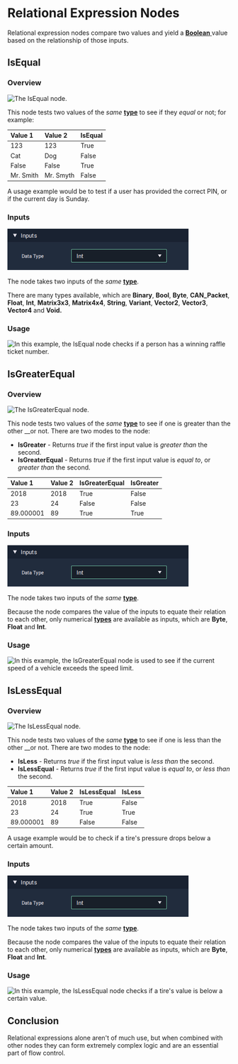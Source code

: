 # Relational Expression Nodes

Relational expression nodes compare two values and yield a [**Boolean** ](../../data-types/bool.md)value based on the relationship of those inputs.

## IsEqual

### Overview

![The IsEqual node.](../../../.gitbook/assets/nodeisequal.png)

This node tests two values of the _same_ [**type**](../../data-types/) to see if they _equal_ or not; for example:

| Value 1 | Value 2 | IsEqual |
| :--- | :--- | :--- |
| 123 | 123 | True |
| Cat | Dog | False |
| False | False | True |
| Mr. Smith | Mr. Smyth | False |

A usage example would be to test if a user has provided the correct PIN, or if the current day is Sunday.

### Inputs

![The type can be specified from the drop-down menu in the Node attribute editor.](../../../.gitbook/assets/isequaltypes%20%281%29%20%282%29%20%282%29%20%282%29%20%282%29%20%282%29%20%282%29.png)

The node takes two inputs of the _same_ [**type**](../../data-types/).

There are many types available, which are **Binary**, **Bool**, **Byte**, **CAN\_Packet**, **Float**, **Int**, **Matrix3x3**, **Matrix4x4**, **String**, **Variant**, **Vector2**, **Vector3**, **Vector4** and **Void.**

### Usage

![In this example, the IsEqual node checks if a person has a winning raffle ticket number.](../../../.gitbook/assets/isequalexample.png)

## IsGreaterEqual

### Overview

![The IsGreaterEqual node.](../../../.gitbook/assets/nodeisgreaterequal.png)

This node tests two values of the _same_ [**type**](../../data-types/) to see if one is greater than the other \_\_or not. There are two modes to the node:

* **IsGreater** - Returns _true_ if the first input value is _greater than_ the second.
* **IsGreaterEqual** - Returns _true_ if the first input value is _equal to_, or _greater than_ the second.

| Value 1 | Value 2 | IsGreaterEqual | IsGreater |
| :--- | :--- | :--- | :--- |
| 2018 | 2018 | True | False |
| 23 | 24 | False | False |
| 89.000001 | 89 | True | True |

### Inputs

![The type can be specified from the drop-down menu in the Node attribute editor.](../../../.gitbook/assets/isequaltypes%20%281%29%20%282%29%20%282%29%20%282%29%20%282%29%20%282%29%20%282%29%20%282%29.png)

The node takes two inputs of the _same_ [**type**](../../data-types/).

Because the node compares the value of the inputs to equate their relation to each other, only numerical [**types**](../../data-types/) are available as inputs, which are **Byte**, **Float** and **Int**.

### Usage

![In this example, the IsGreaterEqual node is used to see if the current speed of a vehicle exceeds the speed limit.](../../../.gitbook/assets/isgreaterequalexample.png)

## IsLessEqual

### Overview

![The IsLessEqual node.](../../../.gitbook/assets/nodeislessequal.png)

This node tests two values of the _same_ [**type**](../../data-types/) to see if one is less than the other \_\_or not. There are two modes to the node:

* **IsLess** - Returns _true_ if the first input value is _less than_ the second.
* **IsLessEqual** - Returns _true_ if the first input value is _equal to_, or _less than_ the second.

| Value 1 | Value 2 | IsLessEqual | IsLess |
| :--- | :--- | :--- | :--- |
| 2018 | 2018 | True | False |
| 23 | 24 | True | True |
| 89.000001 | 89 | False | False |

A usage example would be to check if a tire's pressure drops below a certain amount.

### Inputs

![The type can be specified from the drop-down menu in the Node attribute editor.](../../../.gitbook/assets/isequaltypes%20%281%29%20%282%29%20%282%29%20%282%29%20%282%29%20%282%29%20%282%29%20%281%29.png)

The node takes two inputs of the _same_ [**type**](../../data-types/).

Because the node compares the value of the inputs to equate their relation to each other, only numerical [**types**](../../data-types/) are available as inputs, which are **Byte**, **Float** and **Int**.

### Usage

![In this example, the IsLessEqual node checks if a tire&apos;s value is below a certain value.](../../../.gitbook/assets/islessequalexample.png)

## Conclusion

Relational expressions alone aren't of much use, but when combined with other nodes they can form extremely complex logic and are an essential part of flow control.


